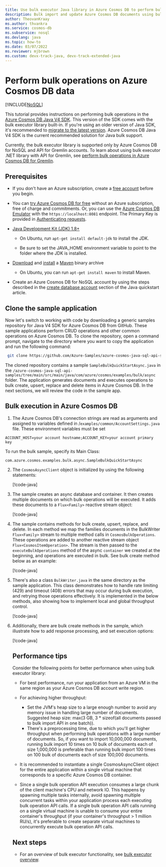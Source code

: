 ```yaml
---
title: Use bulk executor Java library in Azure Cosmos DB to perform bulk import and update operations
description: Bulk import and update Azure Cosmos DB documents using bulk executor Java library
author: TheovanKraay
ms.author: thvankra
ms.service: cosmos-db
ms.subservice: nosql
ms.devlang: java
ms.topic: how-to
ms.date: 03/07/2022
ms.reviewer: mjbrown
ms.custom: devx-track-java, devx-track-extended-java
---
```


# Perform bulk operations on Azure Cosmos DB data
[!INCLUDE[NoSQL](../includes/appliesto-nosql.md)]

This tutorial provides instructions on performing bulk operations in the [Azure Cosmos DB Java V4 SDK](sdk-java-v4.md). This version of the SDK comes with the bulk executor library built-in. If you're using an older version of Java SDK, it's recommended to [migrate to the latest version](migrate-java-v4-sdk.md). Azure Cosmos DB Java V4 SDK is the current recommended solution for Java bulk support. 

Currently, the bulk executor library is supported only by Azure Cosmos DB for NoSQL and API for Gremlin accounts. To learn about using bulk executor .NET library with API for Gremlin, see [perform bulk operations in Azure Cosmos DB for Gremlin](../gremlin/bulk-executor-dotnet.md).


## Prerequisites

* If you don't have an Azure subscription, create a [free account](https://azure.microsoft.com/free/?ref=microsoft.com&utm_source=microsoft.com&utm_medium=docs&utm_campaign=visualstudio) before you begin.  

* You can [try Azure Cosmos DB for free](../try-free.md) without an Azure subscription, free of charge and commitments. Or, you can use the [Azure Cosmos DB Emulator](../local-emulator.md) with  the `https://localhost:8081` endpoint. The Primary Key is provided in [Authenticating requests](../local-emulator.md#authenticate-requests).  

* [Java Development Kit (JDK) 1.8+](/java/azure/jdk/)  
  - On Ubuntu, run `apt-get install default-jdk` to install the JDK.  

  - Be sure to set the JAVA_HOME environment variable to point to the folder where the JDK is installed.

* [Download](https://maven.apache.org/download.cgi) and [install](https://maven.apache.org/install.html) a [Maven](https://maven.apache.org/) binary archive  
  
  - On Ubuntu, you can run `apt-get install maven` to install Maven.

* Create an Azure Cosmos DB for NoSQL account by using the steps described in the [create database account](quickstart-java.md#create-a-database-account) section of the Java quickstart article.

## Clone the sample application

Now let's switch to working with code by downloading a generic samples repository for Java V4 SDK for Azure Cosmos DB from GitHub. These sample applications perform CRUD operations and other common operations on Azure Cosmos DB. To clone the repository, open a command prompt, navigate to the directory where you want to copy the application and run the following command:

```bash
 git clone https://github.com/Azure-Samples/azure-cosmos-java-sql-api-samples 
```

The cloned repository contains a sample `SampleBulkQuickStartAsync.java` in the `/azure-cosmos-java-sql-api-samples/tree/main/src/main/java/com/azure/cosmos/examples/bulk/async` folder. The application generates documents and executes operations to bulk create, upsert, replace and delete items in Azure Cosmos DB. In the next sections, we will review the code in the sample app. 

## Bulk execution in Azure Cosmos DB

1. The Azure Cosmos DB's connection strings are read as arguments and assigned to variables defined in /`examples/common/AccountSettings.java` file. These environment variables must be set

```
ACCOUNT_HOST=your account hostname;ACCOUNT_KEY=your account primary key
```

To run the bulk sample, specify its Main Class: 

```
com.azure.cosmos.examples.bulk.async.SampleBulkQuickStartAsync
```

2. The `CosmosAsyncClient` object is initialized by using the following statements:  

    [!code-java[](~/azure-cosmos-java-sql-api-samples/src/main/java/com/azure/cosmos/examples/bulk/async/SampleBulkQuickStartAsync.java?name=CreateAsyncClient)]


3. The sample creates an async database and container. It then creates multiple documents on which bulk operations will be executed. It adds these documents to a `Flux<Family>` reactive stream object:

    [!code-java[](~/azure-cosmos-java-sql-api-samples/src/main/java/com/azure/cosmos/examples/bulk/async/SampleBulkQuickStartAsync.java?name=AddDocsToStream)]


4. The sample contains methods for bulk create, upsert, replace, and delete. In each method we map the families documents in the BulkWriter `Flux<Family>` stream to multiple method calls in `CosmosBulkOperations`. These operations are added to another reactive stream object `Flux<CosmosItemOperation>`. The stream is then passed to the `executeBulkOperations` method of the async `container` we created at the beginning, and operations are executed in bulk. See bulk create method below as an example:

    [!code-java[](~/azure-cosmos-java-sql-api-samples/src/main/java/com/azure/cosmos/examples/bulk/async/SampleBulkQuickStartAsync.java?name=BulkCreateItems)]


5. There's also a class `BulkWriter.java` in the same directory as the sample application. This class demonstrates how to handle rate limiting (429) and timeout (408) errors that may occur during bulk execution, and retrying those operations effectively. It is implemented in the below methods, also showing how to implement local and global throughput control.

    [!code-java[](~/azure-cosmos-java-sql-api-samples/src/main/java/com/azure/cosmos/examples/bulk/async/SampleBulkQuickStartAsync.java?name=BulkWriterAbstraction)]


6. Additionally, there are bulk create methods in the sample, which illustrate how to add response processing, and set execution options:

    [!code-java[](~/azure-cosmos-java-sql-api-samples/src/main/java/com/azure/cosmos/examples/bulk/async/SampleBulkQuickStartAsync.java?name=BulkCreateItemsWithResponseProcessingAndExecutionOptions)]


   <!-- The importAll method accepts the following parameters:
 
   |**Parameter**  |**Description**  |
   |---------|---------|
   |isUpsert    |   A flag to enable upsert of the documents. If a document with given ID already exists, it's updated.  |
   |disableAutomaticIdGeneration     |   A flag to disable automatic generation of ID. By default, it is set to true.   |
   |maxConcurrencyPerPartitionRange    |  The maximum degree of concurrency per partition key range. The default value is 20.  |

   **Bulk import response object definition**
   The result of the bulk import API call contains the following get methods:

   |**Parameter**  |**Description**  |
   |---------|---------|
   |int getNumberOfDocumentsImported()  |   The total number of documents that were successfully imported out of the documents supplied to the bulk import API call.      |
   |double getTotalRequestUnitsConsumed()   |  The total request units (RU) consumed by the bulk import API call.       |
   |Duration getTotalTimeTaken()   |    The total time taken by the bulk import API call to complete execution.     |
   |List\<Exception> getErrors() |  Gets the list of errors if some documents out of the batch supplied to the bulk import API call failed to get inserted.       |
   |List\<Object> getBadInputDocuments()  |    The list of bad-format documents that were not successfully imported in the bulk import API call. User should fix the documents returned and retry import. Bad-formatted documents include documents whose ID value is not a string (null or any other datatype is considered invalid).     |

<!-- 5. After you have the bulk import application ready, build the command-line tool from source by using the 'mvn clean package' command. This command generates a jar file in the target folder:  

   ```bash
   mvn clean package
   ```

6. After the target dependencies are generated, you can invoke the bulk importer application by using the following command:  

   ```bash
   java -Xmx12G -jar bulkexecutor-sample-1.0-SNAPSHOT-jar-with-dependencies.jar -serviceEndpoint *<Fill in your Azure Cosmos DB's endpoint>*  -masterKey *<Fill in your Azure Cosmos DB's primary key>* -databaseId bulkImportDb -collectionId bulkImportColl -operation import -shouldCreateCollection -collectionThroughput 1000000 -partitionKey /profileid -maxConnectionPoolSize 6000 -numberOfDocumentsForEachCheckpoint 1000000 -numberOfCheckpoints 10
   ```

   The bulk importer creates a new database and a collection with the database name, collection name, and throughput values specified in the App.config file. 

## Bulk update data in Azure Cosmos DB

You can update existing documents by using the BulkUpdateAsync API. In this example, you will set the Name field to a new value and remove the Description field from the existing documents. For the full set of supported field update operations, see [API documentation](/java/api/com.microsoft.azure.documentdb.bulkexecutor). 

1. Defines the update items along with corresponding field update operations. In this example, you will use SetUpdateOperation to update the Name field and UnsetUpdateOperation to remove the Description field from all the documents. You can also perform other operations like increment a document field by a specific value, push specific values into an array field, or remove a specific value from an array field. To learn about different methods provided by the bulk update API, see the [API documentation](/java/api/com.microsoft.azure.documentdb.bulkexecutor).  

   ```java
   SetUpdateOperation<String> nameUpdate = new SetUpdateOperation<>("Name","UpdatedDocValue");
   UnsetUpdateOperation descriptionUpdate = new UnsetUpdateOperation("description");

   ArrayList<UpdateOperationBase> updateOperations = new ArrayList<>();
   updateOperations.add(nameUpdate);
   updateOperations.add(descriptionUpdate);

   List<UpdateItem> updateItems = new ArrayList<>(cfg.getNumberOfDocumentsForEachCheckpoint());
   IntStream.range(0, cfg.getNumberOfDocumentsForEachCheckpoint()).mapToObj(j -> {                        
    return new UpdateItem(Long.toString(prefix + j), Long.toString(prefix + j), updateOperations);
    }).collect(Collectors.toCollection(() -> updateItems));
   ```

2. Call the updateAll API that generates random documents to be then bulk imported into an Azure Cosmos DB container. You can configure the command-line configurations to be passed in CmdLineConfiguration.java file.

   ```java
   BulkUpdateResponse bulkUpdateResponse = bulkExecutor.updateAll(updateItems, null)
   ```

   The bulk update API accepts a collection of items to be updated. Each update item specifies the list of field update operations to be performed on a document identified by an ID and a partition key value. for more information, see the [API documentation](/java/api/com.microsoft.azure.documentdb.bulkexecutor):

   ```java
   public BulkUpdateResponse updateAll(
        Collection<UpdateItem> updateItems,
        Integer maxConcurrencyPerPartitionRange) throws DocumentClientException;
   ```

   The updateAll method accepts the following parameters:

   |**Parameter** |**Description** |
   |---------|---------|
   |maxConcurrencyPerPartitionRange   |  The maximum degree of concurrency per partition key range. The default value is 20.  |
 
   **Bulk import response object definition**
   The result of the bulk import API call contains the following get methods:

   |**Parameter** |**Description**  |
   |---------|---------|
   |int getNumberOfDocumentsUpdated()  |   The total number of documents that were successfully updated out of the documents supplied to the bulk update API call.      |
   |double getTotalRequestUnitsConsumed() |  The total request units (RU) consumed by the bulk update API call.       |
   |Duration getTotalTimeTaken()  |   The total time taken by the bulk update API call to complete execution.      |
   |List\<Exception> getErrors()   |       Gets the list of operational or networking issues related to the update operation.      |
   |List\<BulkUpdateFailure> getFailedUpdates()   |       Gets the list of updates, which could not be completed along with the specific exceptions leading to the failures.|

3. After you have the bulk update application ready, build the command-line tool from source by using the 'mvn clean package' command. This command generates a jar file in the target folder:  

   ```bash
   mvn clean package
   ```

4. After the target dependencies are generated, you can invoke the bulk update application by using the following command:

   ```bash
   java -Xmx12G -jar bulkexecutor-sample-1.0-SNAPSHOT-jar-with-dependencies.jar -serviceEndpoint **<Fill in your Azure Cosmos DB's endpoint>* -masterKey **<Fill in your Azure Cosmos DB's primary key>* -databaseId bulkUpdateDb -collectionId bulkUpdateColl -operation update -collectionThroughput 1000000 -partitionKey /profileid -maxConnectionPoolSize 6000 -numberOfDocumentsForEachCheckpoint 1000000 -numberOfCheckpoints 10
   ``` -->

## Performance tips 

Consider the following points for better performance when using bulk executor library:

* For best performance, run your application from an Azure VM in the same region as your Azure Cosmos DB account write region.  
* For achieving higher throughput:  

   * Set the JVM's heap size to a large enough number to avoid any memory issue in handling large number of documents. Suggested heap size: max(3 GB, 3 * sizeof(all documents passed to bulk import API in one batch)).  
   * There's a preprocessing time, due to which you'll get higher throughput when performing bulk operations with a large number of documents. So, if you want to import 10,000,000 documents, running bulk import 10 times on 10 bulk of documents each of size 1,000,000 is preferable than running bulk import 100 times on 100 bulk of documents each of size 100,000 documents.  

* It is recommended to instantiate a single CosmosAsyncClient object for the entire application within a single virtual machine that corresponds to a specific Azure Cosmos DB container.  

* Since a single bulk operation API execution consumes a large chunk of the client machine's CPU and network IO. This happens by spawning multiple tasks internally, avoid spawning multiple concurrent tasks within your application process each executing bulk operation API calls. If a single bulk operation API calls running on a single virtual machine is unable to consume your entire container's throughput (if your container's throughput > 1 million RU/s), it's preferable to create separate virtual machines to concurrently execute bulk operation API calls.

    
## Next steps
* For an overview of bulk executor functionality, see [bulk executor overview](../bulk-executor-overview.md).
